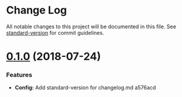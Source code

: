 # Change Log

All notable changes to this project will be documented in this file. See [standard-version](https://github.com/conventional-changelog/standard-version) for commit guidelines.

<a name="0.1.0"></a>
# [0.1.0](/compare/v1.2.6...v0.1.0) (2018-07-24)


### Features

* **Config:** Add standard-version for changelog.md a576acd
